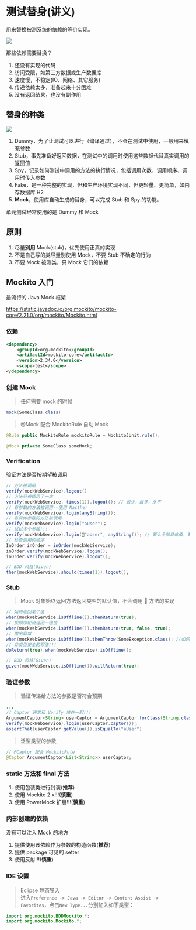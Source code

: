 # 测试替身(讲义)

用来替换被测系统的依赖的等价实现。

![](http://xunitpatterns.com/Test%20Double.gif)

那些依赖需要替换？

1. 还没有实现的代码
2. 访问受限，如第三方数据或生产数据库
3. 速度慢，不稳定(IO、网络、其它服务)
4. 传递依赖太多，准备起来十分困难
5. 没有返回结果，也没有副作用

## 替身的种类

![](http://xunitpatterns.com/Types%20Of%20Test%20Doubles.gif)

1. Dummy，为了让测试可以进行（编译通过），不会在测试中使用，一般用来填充参数
2. Stub，事先准备好返回数据，在测试中的调用时使用这些数据代替真实调用的返回值
3. Spy，记录如何测试中调用的方法的执行情况，包括调用次数、调用顺序、调用时传入参数
4. Fake，是一种完整的实现，但和生产环境实现不同，但更轻量、更简单，如内存数据库 H2
5. **Mock**，使用库自动生成的替身，可以完成 Stub 和 Spy 的功能。

单元测试经常使用的是 Dummy 和 Mock

## 原则

1. 尽量**别用** Mock(stub)，优先使用正真的实现
2. 不是自己写的类尽量别使用 Mock，不要 Stub 不确定的行为
3. 不要 Mock 被测类，只 Mock 它们的依赖

## Mockito 入门

最流行的 Java Mock 框架

https://static.javadoc.io/org.mockito/mockito-core/2.21.0/org/mockito/Mockito.html

### 依赖

```xml
<dependency>
    <groupId>org.mockito</groupId>
    <artifactId>mockito-core</artifactId>
    <version>2.34.0</version>
    <scope>test</scope>
</dependency>
```

### 创建 Mock

> 任何需要 mock 的时候

```java
mock(SomeClass.class)
```

> @Mock 配合 MockitoRule 自动 Mock

```java
@Rule public MockitoRule mockitoRule = MockitoJUnit.rule();

@Mock private SomeClass someMock;
```

### Verification

验证方法是否按期望被调用

```java
// 方法被调用
verify(mockWebService).logout()
// 方法只被调用了一次
verify(mockWebService, times(1)).logout(); // 最少，最多，从不
// 有参数的方法被调用--使用 Macther
verify(mockWebService).login(anyString());
// 有具体参数的方法被调用
verify(mockWebService).login("aUser")；
// 试试多个参数!!!
verify(mockWebService).login("aUser", anyString()); // 要么全部具体值，要么全部使用 Macther
// 检查调用的顺序
InOrder inOrder = inOrder(mockWebService);
inOrder.verify(mockWebService).login();
inOrder.verify(mockWebService).logout();

// BDD 风格(Given)
then(mockWebService).should(times(1)).logout();
```

### Stub

> Mock 对象始终返回方法返回类型的默认值，不会调用  方法的实现

```java
// 始终返回某个值
when(mockWebService.isOffline()).thenReturn(true);
// 按顺序轮流返回一组值
when(mockWebService.isOffline()).thenReturn(true, false, true);
// 抛出异常
when(mockWebService.isOffline()).thenThrow(SomeException.class); //如何实现先返回 True，再抛异常？
// 非类型安全的写法!!!
doReturn(true).when(mockWebService).isOffline();

// BDD 风格(Given)
given(mockWebService.isOffline()).willReturn(true);
```

### 验证参数

> 验证传递给方法的参数是否符合预期

```java
...
// Captor 通常和 Verify 放在一起!!!
ArgumentCaptor<String> userCaptor = ArgumentCaptor.forClass(String.class);
verify(mockWebService).login(userCaptor.captor())；
assertThat(userCaptor.getValue()).isEqualTo("aUser")
```

> 泛型类型的参数

```java
// @Captor 配合 MockitoRule
@Captor ArgumentCaptor<List<String>> userCaptor;
```

### static 方法和 final 方法

1. 使用包装类进行封装(**推荐**)
2. 使用 Mockito 2.x!!!(**慎重**)
3. 使用 PowerMock 扩展!!!(**慎重**)

### 内部创建的依赖

没有可以注入 Mock 的地方

1. 提供使用该依赖作为参数的构造函数(**推荐**)
2. 提供 package 可见的 setter
3. 使用反射!!!(**慎重**)

### IDE 设置

> Eclipse 静态导入  
> 进入`Preference -> Java -> Editor -> Content Assist -> Favorites`，点击`New Type...`分别加入如下类型：

```java
import org.mockito.BDDMockito.*;
import org.mockito.Mockito.*;
```
